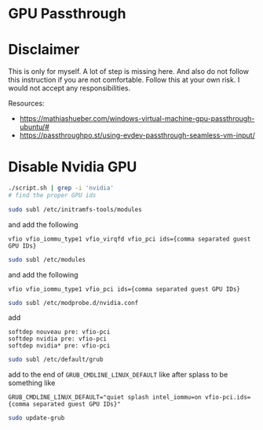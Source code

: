 # GPU Passthrough

# Disclaimer
This is only for myself. A lot of step is missing here. And also do not follow this
instruction if you are not comfortable. Follow this at your own risk. I would
not accept any responsibilities.

Resources:
- https://mathiashueber.com/windows-virtual-machine-gpu-passthrough-ubuntu/#
- https://passthroughpo.st/using-evdev-passthrough-seamless-vm-input/

# Disable Nvidia GPU
```bash
./script.sh | grep -i 'nvidia'
# find the proper GPU ids
```
```bash
sudo subl /etc/initramfs-tools/modules 
```
and add the following
```
vfio vfio_iommu_type1 vfio_virqfd vfio_pci ids={comma separated guest GPU IDs}
```

```bash
sudo subl /etc/modules
```
and add the following
```
vfio vfio_iommu_type1 vfio_pci ids={comma separated guest GPU IDs}
```



```bash
sudo subl /etc/modprobe.d/nvidia.conf
```
add
```
softdep nouveau pre: vfio-pci 
softdep nvidia pre: vfio-pci 
softdep nvidia* pre: vfio-pci
```

```bash
sudo subl /etc/default/grub
```
add to the end of `GRUB_CMDLINE_LINUX_DEFAULT` like after splass to be something like
```
GRUB_CMDLINE_LINUX_DEFAULT="quiet splash intel_iommu=on vfio-pci.ids={comma separated guest GPU IDs}"
```
```bash
sudo update-grub
```
